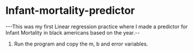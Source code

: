 # Infant-mortality-predictor
---This was my first Linear regression practice where I made a predictor for Infant Mortality in black americans based on the year.-- 
1. Run the program and copy the m, b and error variables.
